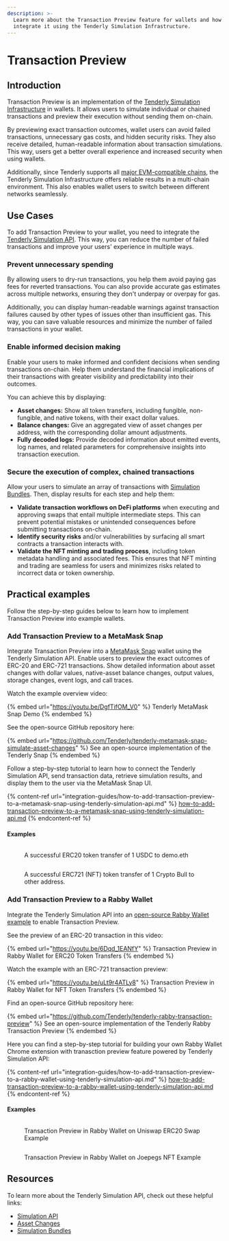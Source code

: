 ```yaml
---
description: >-
  Learn more about the Transaction Preview feature for wallets and how to
  integrate it using the Tenderly Simulation Infrastructure.
---
```


# Transaction Preview

## Introduction

Transaction Preview is an implementation of the [Tenderly Simulation Infrastructure](intro-to-simulations.md) in wallets. It allows users to simulate individual or chained transactions and preview their execution without sending them on-chain.&#x20;

By previewing exact transaction outcomes, wallet users can avoid failed transactions, unnecessary gas costs, and hidden security risks. They also receive detailed, human-readable information about transaction simulations. This way, users get a better overall experience and increased security when using wallets.

Additionally, since Tenderly supports all [major EVM-compatible chains](https://docs.tenderly.co/supported-networks-and-languages), the Tenderly Simulation Infrastructure offers reliable results in a multi-chain environment. This also enables wallet users to switch between different networks seamlessly.&#x20;

## Use Cases

To add Transaction Preview to your wallet, you need to integrate the [Tenderly Simulation API](https://docs.tenderly.co/simulations-and-forks/simulation-api). This way, you can reduce the number of failed transactions and improve your users' experience in multiple ways.&#x20;

### Prevent unnecessary spending

By allowing users to dry-run transactions, you help them avoid paying gas fees for reverted transactions. You can also provide accurate gas estimates across multiple networks, ensuring they don't underpay or overpay for gas.&#x20;

Additionally, you can display human-readable warnings against transaction failures caused by other types of issues other than insufficient gas. This way, you can save valuable resources and minimize the number of failed transactions in your wallet.&#x20;

### Enable informed decision making

Enable your users to make informed and confident decisions when sending transactions on-chain. Help them understand the financial implications of their transactions with greater visibility and predictability into their outcomes.&#x20;

You can achieve this by displaying:&#x20;

* **Asset changes:** Show all token transfers, including fungible, non-fungible, and native tokens, with their exact dollar values.
* **Balance changes:** Give an aggregated view of asset changes per address, with the corresponding dollar amount adjustments.
* **Fully decoded logs:** Provide decoded information about emitted events, log names, and related parameters for comprehensive insights into transaction execution.&#x20;

### Secure the execution of complex, chained transactions

Allow your users to simulate an array of transactions with [Simulation Bundles](simulation-api/simulation-bundles.md). Then, display results for each step and help them:

* **Validate transaction workflows on DeFi platforms** when executing and approving swaps that entail multiple intermediate steps. This can prevent potential mistakes or unintended consequences before submitting transactions on-chain.&#x20;
* **Identify security risks** and/or vulnerabilities by surfacing all smart contracts a transaction interacts with.&#x20;
* **Validate the NFT minting and trading process**, including token metadata handling and associated fees. This ensures that NFT minting and trading are seamless for users and minimizes risks related to incorrect data or token ownership.

## Practical examples

Follow the step-by-step guides below to learn how to implement Transaction Preview into example wallets.&#x20;

### Add Transaction Preview to a MetaMask Snap

Integrate Transaction Preview into a [MetaMask Snap](https://metamask.io/snaps/) wallet using the Tenderly Simulation API. Enable users to preview the exact outcomes of ERC-20 and ERC-721 transactions. Show detailed information about asset changes with dollar values, native-asset balance changes, output values, storage changes, event logs, and call traces.

Watch the example overview video:

{% embed url="https://youtu.be/DgfTifOM_V0" %}
Tenderly MetaMask Snap Demo
{% endembed %}

See the open-source GitHub repository here:

{% embed url="https://github.com/Tenderly/tenderly-metamask-snap-simulate-asset-changes" %}
See an open-source implementation of the Tenderly Snap
{% endembed %}

Follow a step-by-step tutorial to learn how to connect the Tenderly Simulation API, send transaction data, retrieve simulation results, and display them to the user via the MetaMask Snap UI.&#x20;

{% content-ref url="integration-guides/how-to-add-transaction-preview-to-a-metamask-snap-using-tenderly-simulation-api.md" %}
[how-to-add-transaction-preview-to-a-metamask-snap-using-tenderly-simulation-api.md](integration-guides/how-to-add-transaction-preview-to-a-metamask-snap-using-tenderly-simulation-api.md)
{% endcontent-ref %}

#### Examples

<figure><img src="../.gitbook/assets/image (106).png" alt=""><figcaption><p>A successful ERC20 token transfer of 1 USDC to demo.eth</p></figcaption></figure>

<figure><img src="../.gitbook/assets/image (107).png" alt=""><figcaption><p>A successful ERC721 (NFT) token transfer of 1 Crypto Bull to other address.</p></figcaption></figure>

### Add Transaction Preview to a Rabby Wallet

Integrate the Tenderly Simulation API into an [open-source Rabby Wallet example](https://github.com/RabbyHub/Rabby) to enable Transaction Preview.&#x20;

See the preview of an ERC-20 transaction in this video:

{% embed url="https://youtu.be/6Dqd_1EANfY" %}
Transaction Preview in Rabby Wallet for ERC20 Token Transfers
{% endembed %}

Watch the example with an ERC-721 transaction preview:&#x20;

{% embed url="https://youtu.be/uLt9r4ATLy8" %}
Transaction Preview in Rabby Wallet for NFT Token Transfers
{% endembed %}

Find an open-source GitHub repository here:

{% embed url="https://github.com/Tenderly/tenderly-rabby-transaction-preview" %}
See an open-source implementation of the Tenderly Rabby Transaction Preview
{% endembed %}

Here you can find a step-by-step tutorial for building your own Rabby Wallet Chrome extension with tranasction preview feature powered by Tenderly Simulation API:

{% content-ref url="integration-guides/how-to-add-transaction-preview-to-a-rabby-wallet-using-tenderly-simulation-api.md" %}
[how-to-add-transaction-preview-to-a-rabby-wallet-using-tenderly-simulation-api.md](integration-guides/how-to-add-transaction-preview-to-a-rabby-wallet-using-tenderly-simulation-api.md)
{% endcontent-ref %}

#### Examples

<figure><img src="../.gitbook/assets/image (108).png" alt=""><figcaption><p>Transaction Preview in Rabby Wallet on Uniswap ERC20 Swap Example</p></figcaption></figure>

<figure><img src="../.gitbook/assets/image (109).png" alt=""><figcaption><p>Transaction Preview in Rabby Wallet on Joepegs NFT Example</p></figcaption></figure>

## Resources

To learn more about the Tenderly Simulation API, check out these helpful links:

* [Simulation API ](simulation-api/)
* [Asset Changes](asset-changes.md)&#x20;
* [Simulation Bundles](simulation-api/simulation-bundles.md)&#x20;

